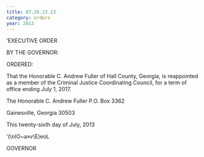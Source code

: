 ```yaml
---
title: 07.26.13.13
category: orders
year: 2013
---
```

 

‘EXECUTIVE ORDER

BY THE GOVERNOR:

ORDERED:

That the Honorable C. Andrew Fuller of Hall County, Georgia, is
reappointed as a member of the Criminal Justice Coordinating
Council, for a term of office ending July 1, 2017.

The Honorable C. Andrew Fuller
P.O. Box 3362

Gainesville, Georgia 30503

This twenty-sixth day of July, 2013

‘(\nIO~a»v\E)eoL

GOVERNOR

